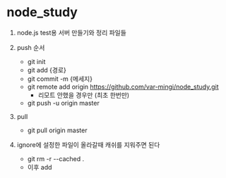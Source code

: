 # node_study

1. node.js test용 서버 만들기와 정리 파일들

2. push 순서
    * git init
    * git add {경로}
    * git commit -m {메세지}
    * git remote add origin https://github.com/var-mingi/node_study.git
        * 리모트 안했을 경우만 (최초 한번만)
    * git push -u origin master

3. pull
    * git pull origin master

4. ignore에 설정한 파일이 올라갈때 캐쉬를 지워주면 된다
    * git rm -r --cached .
    * 이후 add 
